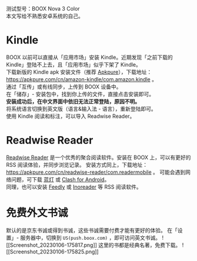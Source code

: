 测试型号：BOOX Nova 3 Color  
本文写给不熟悉安卓系统的自己。  
# Kindle
BOOX 以前可以直接从「应用市场」安装 Kindle。近期发现「之前下载的 Kindle」登陆不上去，且「应用市场」似乎下架了 Kindle。   
下载新版的 Kindle apk 安装文件（推荐 [Apkpure](https://apkpure.com/cn/)），下载地址： https://apkpure.com/cn/amazon-kindle/com.amazon.kindle 。    
通过「互传」或有线同步，上传到 BOOX 设备中。   
在「储存」- 安装包中，找到你上传的文件，直接点击安装即可。   
**安装成功后，在中文界面中依旧无法正常登陆，原因不明。**   
将系统语言切换到英文版（语言&输入法 - 语言），重新登陆即可。  
使用 Kindle 阅读和标注，可以导入 Readwise Reader。

# Readwise Reader
[Readwise Reader](https://anotherdayu.com/2022/4282/) 是一个优秀的聚合阅读软件。安装在 BOOX 上，可以有更好的 RSS 阅读体验，并同步浏览记录。
安装方式同上，下载地址： https://apkpure.com/cn/readwise-reader/com.readermobile 。
可能会遇到网络问题，可下载 [蓝灯](https://apkpure.com/cn/lantern-open-internet-for-all/org.getlantern.lantern) 或 [Clash for Android](https://apkpure.com/cn/clash-for-android/com.github.kr328.clash)。  
同理，也可以安装 [Feedly](https://apkpure.com/cn/feedly-smarter-news-reader/com.devhd.feedly) 或 [Inoreader](https://apkpure.com/cn/inoreader-news-rss-reader/com.innologica.inoreader) 等 RSS 阅读软件。  

# 免费外文书诚
默认的是京东书诚或得到书诚，这些书诚需要付费才能有更好的体验。
在「设置」- 服务器中，切换到 `US(push.boox.com)` ，即可访问英文书诚。
![[Screenshot_20230106-175817.png]]
这里的书都是经典名著，免费下载。
![[Screenshot_20230106-175825.png]]